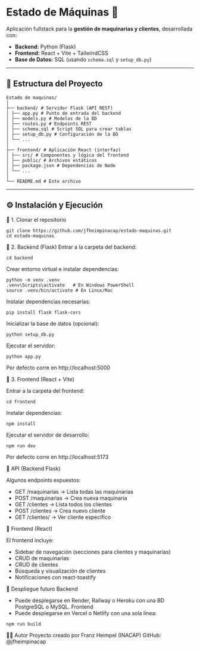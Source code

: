 # Estado de Máquinas 🚜

Aplicación fullstack para la **gestión de maquinarias y clientes**, desarrollada con:

- **Backend:** Python (Flask)
- **Frontend:** React + Vite + TailwindCSS
- **Base de Datos:** SQL (usando `schema.sql` y `setup_db.py`)

---

## 📂 Estructura del Proyecto
```
Estado de maquinas/
│
├── backend/ # Servidor Flask (API REST)
│ ├── app.py # Punto de entrada del backend
│ ├── models.py # Modelos de la BD
│ ├── routes.py # Endpoints REST
│ ├── schema.sql # Script SQL para crear tablas
│ ├── setup_db.py # Configuración de la BD
│ └── ...
│
├── frontend/ # Aplicación React (interfaz)
│ ├── src/ # Componentes y lógica del frontend
│ ├── public/ # Archivos estáticos
│ ├── package.json # Dependencias de Node
│ └── ...
│
└── README.md # Este archivo
```
---

## ⚙️ Instalación y Ejecución

🔹 1. Clonar el repositorio
```
git clone https://github.com/jfheimpinacap/estado-maquinas.git
cd estado-maquinas
```
🔹 2. Backend (Flask)
Entrar a la carpeta del backend:
```
cd backend
```
Crear entorno virtual e instalar dependencias:
```
python -m venv .venv
.venv\Scripts\activate   # En Windows PowerShell
source .venv/bin/activate # En Linux/Mac
```
Instalar dependencias necesarias:
```
pip install flask flask-cors
```
Inicializar la base de datos (opcional):
```
python setup_db.py
```
Ejecutar el servidor:
```
python app.py
```
Por defecto corre en http://localhost:5000

🔹 3. Frontend (React + Vite)

Entrar a la carpeta del frontend:
```
cd frontend
```
Instalar dependencias:
```
npm install
```
Ejecutar el servidor de desarrollo:
```
npm run dev
```
Por defecto corre en http://localhost:5173

📡 API (Backend Flask)

Algunos endpoints expuestos:

- GET /maquinarias → Lista todas las maquinarias
- POST /maquinarias → Crea nueva maquinaria
- GET /clientes → Lista todos los clientes
- POST /clientes → Crea nuevo cliente
- GET /clientes/<id> → Ver cliente específico

🎨 Frontend (React)

El frontend incluye:
- Sidebar de navegación (secciones para clientes y maquinarias)
- CRUD de maquinarias
- CRUD de clientes
- Búsqueda y visualización de clientes
- Notificaciones con react-toastify

🚀 Despliegue futuro
Backend
- Puede desplegarse en Render, Railway o Heroku con una BD PostgreSQL o MySQL.
Frontend
- Puede desplegarse en Vercel o Netlify con una sola línea:
```
npm run build
```

👨‍💻 Autor
Proyecto creado por Franz Heimpel (INACAP)
GitHub: @jfheimpinacap
